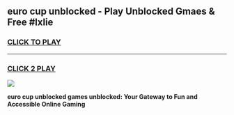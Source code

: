 
## euro cup unblocked - Play Unblocked Gmaes & Free #lxlie
<h3>
<a href="https://news.freeplayer.one?title=euro_cup_unblocked&ref=24F">CLICK TO PLAY</a></h3>
<hr>

<h3>
<a href="https://news.freeplayer.one?title=euro_cup_unblocked&ref=24F">CLICK 2 PLAY</a>
  
</h3>

<a href="https://news.freeplayer.one?title=euro_cup_unblocked&ref=24F/"><img src="https://clearcache.store/games.png"></a>


**euro cup unblocked games unblocked: Your Gateway to Fun and Accessible Online Gaming**
